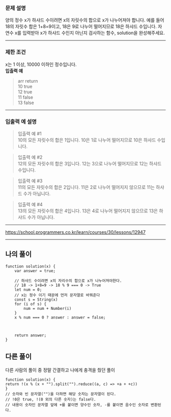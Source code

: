 ### 문제 설명
양의 정수 x가 하샤드 수이려면 x의 자릿수의 합으로 x가 나누어져야 합니다. 예를 들어 18의 자릿수 합은 1+8=9이고, 18은 9로 나누어 떨어지므로 18은 하샤드 수입니다. 자연수 x를 입력받아 x가 하샤드 수인지 아닌지 검사하는 함수, solution을 완성해주세요.   

---

### 제한 조건
x는 1 이상, 10000 이하인 정수입니다.  
**입출력 예**   
>arr    return   
>10 true   
>12 true   
>11 false   
>13 false   

---

### 입출력 예 설명     
>입출력 예 #1   
>10의 모든 자릿수의 합은 1입니다. 10은 1로 나누어 떨어지므로 10은 하샤드 수입니다.

>입출력 예 #2   
>12의 모든 자릿수의 합은 3입니다. 12는 3으로 나누어 떨어지므로 12는 하샤드 수입니다.

>입출력 예 #3   
>11의 모든 자릿수의 합은 2입니다. 11은 2로 나누어 떨어지지 않으므로 11는 하샤드 수가 아닙니다.

>입출력 예 #4   
>13의 모든 자릿수의 합은 4입니다. 13은 4로 나누어 떨어지지 않으므로 13은 하샤드 수가 아닙니다.   
---

https://school.programmers.co.kr/learn/courses/30/lessons/12947   

---

## 나의 풀이
```JS
function solution(x) {
    var answer = true;
    
    // 하샤드 수이려면 x의 자리수의 합으로 x가 나누어져야한다.
    // 18 -> 1+8=9 -> 18 % 9 === 0 -> True
    let num = 0;
    // x는 정수 이기 때문에 먼저 문자열로 바꿔준다
    const s = String(x)
    for (i of s) {
        num = num + Number(i) 
    }
    x % num === 0 ? answer : answer = false;
    
    
    
    return answer;
}
```
## 다른 풀이
다른 사람의 풀이 중 정말 간결하고 나에게 충격을 줬던 풀이
```JS
function solution(x) {
return !(x % (x + "").split("").reduce((a, c) => +a + +c))
}
// 숫자와 빈 문자열("")을 더하면 해당 숫자는 문자열이 된다.
// !0은 true, !(0 외의 다른 숫자)는 false다.
// 내용이 숫자인 문자열 앞에 +를 붙이면 양수인 숫자, -를 붙이면 음수인 숫자로 변환된다.
```

